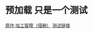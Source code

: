 # 预加载 只是一个测试
<a href="https://h5mota.com/tower/?name=9922">原作 咕工智障（侵删）</a>
<a href="9922.html">测试链接</a>
